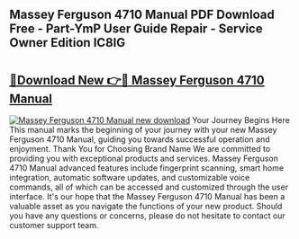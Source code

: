 ## Massey Ferguson 4710 Manual PDF Download Free - Part-YmP User Guide Repair - Service Owner Edition IC8lG

# <h2><a href="http://bc93184.oget.top/?id=Massey+Ferguson+4710+Manual">🔗Download New 👉🔴 Massey Ferguson 4710 Manual</a></h2>

[![Massey Ferguson 4710 Manual new download](https://i.imgur.com/5g1atiW.png)](http://bc93184.oget.top/?id=Massey+Ferguson+4710+Manual)
Your Journey Begins Here This manual marks the beginning of your journey with your new Massey Ferguson 4710 Manual, guiding you towards successful operation and enjoyment. Thank You for Choosing Brand Name We are committed to providing you with exceptional products and services. Massey Ferguson 4710 Manual advanced features include fingerprint scanning, smart home integration, automatic software updates, and customizable voice commands, all of which can be accessed and customized through the user interface. It's our hope that the Massey Ferguson 4710 Manual has been a valuable asset as you navigate the functions of your new product. Should you have any questions or concerns, please do not hesitate to contact our customer support team.
